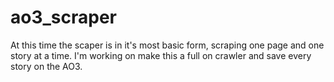 # ao3_scraper

At this time the scaper is in it's most basic form, scraping one page and one story at a time. I'm working on make this a full on crawler and save every story on the AO3. 
